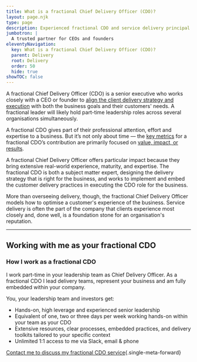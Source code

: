 ```yaml
---
title: What is a fractional Chief Delivery Officer (CDO)?
layout: page.njk
type: page
description: Experienced fractional CDO and service delivery principal working with UK & USA-based CEOs and founders of ambitious businesses.
jumbotron: |
  A trusted partner for CEOs and founders
eleventyNavigation:
  key: What is a fractional Chief Delivery Officer (CDO)?
  parent: Delivery
  root: Delivery
  order: 50
  hide: true
showTOC: false
---
```

A fractional Chief Delivery Officer (CDO) is a senior executive who works closely with a CEO or founder to [align the client delivery strategy and execution](/handbook/why/you-need-a-cdo/) with both the business goals and their customers' needs. A fractional leader will likely hold part-time leadership roles across several organisations simultaneously.

A fractional CDO gives part of their professional attention, effort and expertise to a business. But it’s not only about time — the [key metrics](/handbook/why/measuring-impact/) for a fractional CDO’s contribution are primarily focused on [value, impact, or results](/handbook/why/set-up-for-success/).

A fractional Chief Delivery Officer offers particular impact because they bring extensive real-world experience, maturity, and expertise. The fractional CDO is both a subject matter expert, designing the delivery strategy that is right for the business, and works to implement and embed the customer delivery practices in executing the CDO role for the business.

More than overseeing delivery, though, the fractional Chief Delivery Officer models how to optimise a customer's experience of the business. Service delivery is often the part of the company that clients experience most closely and, done well, is a foundation stone for an organisation's reputation.

---

## Working with me as your fractional CDO

### How I work as a fractional CDO

I work part-time in your leadership team as Chief Delivery Officer. As a fractional CDO I lead delivery teams, represent your business and am fully embedded within your company.

You, your leadership team and investors get:

- Hands-on, high leverage and experienced senior leadership
- Equivalent of one, two or three days per week working hands-on within your team as your CDO
- Extensive resources, clear processes, embedded practices, and delivery toolkits tailored to your specific context
- Unlimited 1:1 access to me via Slack, email & phone

[Contact me to discuss my fractional CDO service](/contact/){.single-meta-forward}